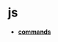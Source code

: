 <!-- generated by markdown-notes-tree -->

# js

<!-- optional markdown-notes-tree directory description starts here -->

<!-- optional markdown-notes-tree directory description ends here -->

- [**commands**](commands)
